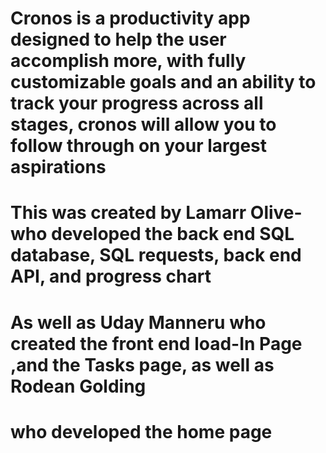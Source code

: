 # Cronos is a productivity app designed to help the user accomplish more, with fully customizable goals and an ability to track your progress across all stages, cronos will allow you to follow through on your largest aspirations
# This was created by Lamarr Olive- who developed the back end SQL database, SQL requests, back end API, and progress chart
# As well as Uday Manneru who created the front end load-In Page ,and the Tasks page, as well as Rodean Golding
# who developed the home page
